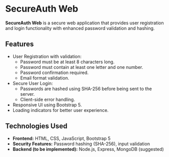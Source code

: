 
# SecureAuth Web

**SecureAuth Web** is a secure web application that provides user registration and login functionality with enhanced password validation and hashing.

## Features

- User Registration with validation:
  - Password must be at least 8 characters long.
  - Password must contain at least one letter and one number.
  - Password confirmation required.
  - Email format validation.
- Secure User Login:
  - Passwords are hashed using SHA-256 before being sent to the server.
  - Client-side error handling.
- Responsive UI using Bootstrap 5.
- Loading indicators for better user experience.

## Technologies Used

- **Frontend:** HTML, CSS, JavaScript, Bootstrap 5
- **Security Features:** Password hashing (SHA-256), input validation
- **Backend (to be implemented):** Node.js, Express, MongoDB (suggested)
